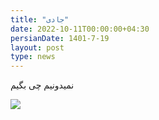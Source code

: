 ```yaml
---
title: "جادی"
date: 2022-10-11T00:00:00+04:30
persianDate: 1401-7-19
layout: post
type: news
---
```

نمیدونیم چی بگیم

![](../jadi.jpg)